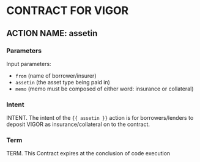 # CONTRACT FOR VIGOR 

## ACTION NAME: assetin

### Parameters
Input parameters:

* `from`      (name of borrower/insurer)
* `assetin`   (the asset type being paid in)
* `memo`      (memo must be composed of either word: insurance or collateral)

### Intent
INTENT. The intent of the `{{ assetin }}` action is for borrowers/lenders to deposit VIGOR
as insurance/collateral on to the contract.




### Term
TERM. This Contract expires at the conclusion of code execution

